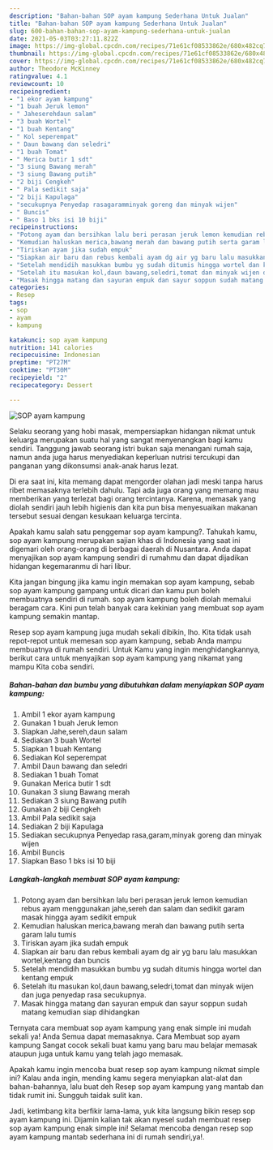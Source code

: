 ```yaml
---
description: "Bahan-bahan SOP ayam kampung Sederhana Untuk Jualan"
title: "Bahan-bahan SOP ayam kampung Sederhana Untuk Jualan"
slug: 600-bahan-bahan-sop-ayam-kampung-sederhana-untuk-jualan
date: 2021-05-03T03:27:11.822Z
image: https://img-global.cpcdn.com/recipes/71e61cf08533862e/680x482cq70/sop-ayam-kampung-foto-resep-utama.jpg
thumbnail: https://img-global.cpcdn.com/recipes/71e61cf08533862e/680x482cq70/sop-ayam-kampung-foto-resep-utama.jpg
cover: https://img-global.cpcdn.com/recipes/71e61cf08533862e/680x482cq70/sop-ayam-kampung-foto-resep-utama.jpg
author: Theodore McKinney
ratingvalue: 4.1
reviewcount: 10
recipeingredient:
- "1 ekor ayam kampung"
- "1 buah Jeruk lemon"
- " Jaheserehdaun salam"
- "3 buah Wortel"
- "1 buah Kentang"
- " Kol seperempat"
- " Daun bawang dan seledri"
- "1 buah Tomat"
- " Merica butir 1 sdt"
- "3 siung Bawang merah"
- "3 siung Bawang putih"
- "2 biji Cengkeh"
- " Pala sedikit saja"
- "2 biji Kapulaga"
- "secukupnya Penyedap rasagaramminyak goreng dan minyak wijen"
- " Buncis"
- " Baso 1 bks isi 10 biji"
recipeinstructions:
- "Potong ayam dan bersihkan lalu beri perasan jeruk lemon kemudian rebus ayam menggunakan jahe,sereh dan salam dan sedikit garam masak hingga ayam sedikit empuk"
- "Kemudian haluskan merica,bawang merah dan bawang putih serta garam lalu tumis"
- "Tiriskan ayam jika sudah empuk"
- "Siapkan air baru dan rebus kembali ayam dg air yg baru lalu masukkan wortel,kentang dan buncis"
- "Setelah mendidih masukkan bumbu yg sudah ditumis hingga wortel dan kentang empuk"
- "Setelah itu masukan kol,daun bawang,seledri,tomat dan minyak wijen dan juga penyedap rasa secukupnya."
- "Masak hingga matang dan sayuran empuk dan sayur soppun sudah matang kemudian siap dihidangkan"
categories:
- Resep
tags:
- sop
- ayam
- kampung

katakunci: sop ayam kampung 
nutrition: 141 calories
recipecuisine: Indonesian
preptime: "PT27M"
cooktime: "PT30M"
recipeyield: "2"
recipecategory: Dessert

---
```



![SOP ayam kampung](https://img-global.cpcdn.com/recipes/71e61cf08533862e/680x482cq70/sop-ayam-kampung-foto-resep-utama.jpg)

Selaku seorang yang hobi masak, mempersiapkan hidangan nikmat untuk keluarga merupakan suatu hal yang sangat menyenangkan bagi kamu sendiri. Tanggung jawab seorang istri bukan saja menangani rumah saja, namun anda juga harus menyediakan keperluan nutrisi tercukupi dan panganan yang dikonsumsi anak-anak harus lezat.

Di era  saat ini, kita memang dapat mengorder olahan jadi meski tanpa harus ribet memasaknya terlebih dahulu. Tapi ada juga orang yang memang mau memberikan yang terlezat bagi orang tercintanya. Karena, memasak yang diolah sendiri jauh lebih higienis dan kita pun bisa menyesuaikan makanan tersebut sesuai dengan kesukaan keluarga tercinta. 



Apakah kamu salah satu penggemar sop ayam kampung?. Tahukah kamu, sop ayam kampung merupakan sajian khas di Indonesia yang saat ini digemari oleh orang-orang di berbagai daerah di Nusantara. Anda dapat menyajikan sop ayam kampung sendiri di rumahmu dan dapat dijadikan hidangan kegemaranmu di hari libur.

Kita jangan bingung jika kamu ingin memakan sop ayam kampung, sebab sop ayam kampung gampang untuk dicari dan kamu pun boleh membuatnya sendiri di rumah. sop ayam kampung boleh diolah memalui beragam cara. Kini pun telah banyak cara kekinian yang membuat sop ayam kampung semakin mantap.

Resep sop ayam kampung juga mudah sekali dibikin, lho. Kita tidak usah repot-repot untuk memesan sop ayam kampung, sebab Anda mampu membuatnya di rumah sendiri. Untuk Kamu yang ingin menghidangkannya, berikut cara untuk menyajikan sop ayam kampung yang nikamat yang mampu Kita coba sendiri.

<!--inarticleads1-->

##### Bahan-bahan dan bumbu yang dibutuhkan dalam menyiapkan SOP ayam kampung:

1. Ambil 1 ekor ayam kampung
1. Gunakan 1 buah Jeruk lemon
1. Siapkan  Jahe,sereh,daun salam
1. Sediakan 3 buah Wortel
1. Siapkan 1 buah Kentang
1. Sediakan  Kol seperempat
1. Ambil  Daun bawang dan seledri
1. Sediakan 1 buah Tomat
1. Gunakan  Merica butir 1 sdt
1. Gunakan 3 siung Bawang merah
1. Sediakan 3 siung Bawang putih
1. Gunakan 2 biji Cengkeh
1. Ambil  Pala sedikit saja
1. Sediakan 2 biji Kapulaga
1. Sediakan secukupnya Penyedap rasa,garam,minyak goreng dan minyak wijen
1. Ambil  Buncis
1. Siapkan  Baso 1 bks isi 10 biji




<!--inarticleads2-->

##### Langkah-langkah membuat SOP ayam kampung:

1. Potong ayam dan bersihkan lalu beri perasan jeruk lemon kemudian rebus ayam menggunakan jahe,sereh dan salam dan sedikit garam masak hingga ayam sedikit empuk
1. Kemudian haluskan merica,bawang merah dan bawang putih serta garam lalu tumis
1. Tiriskan ayam jika sudah empuk
1. Siapkan air baru dan rebus kembali ayam dg air yg baru lalu masukkan wortel,kentang dan buncis
1. Setelah mendidih masukkan bumbu yg sudah ditumis hingga wortel dan kentang empuk
1. Setelah itu masukan kol,daun bawang,seledri,tomat dan minyak wijen dan juga penyedap rasa secukupnya.
1. Masak hingga matang dan sayuran empuk dan sayur soppun sudah matang kemudian siap dihidangkan




Ternyata cara membuat sop ayam kampung yang enak simple ini mudah sekali ya! Anda Semua dapat memasaknya. Cara Membuat sop ayam kampung Sangat cocok sekali buat kamu yang baru mau belajar memasak ataupun juga untuk kamu yang telah jago memasak.

Apakah kamu ingin mencoba buat resep sop ayam kampung nikmat simple ini? Kalau anda ingin, mending kamu segera menyiapkan alat-alat dan bahan-bahannya, lalu buat deh Resep sop ayam kampung yang mantab dan tidak rumit ini. Sungguh taidak sulit kan. 

Jadi, ketimbang kita berfikir lama-lama, yuk kita langsung bikin resep sop ayam kampung ini. Dijamin kalian tak akan nyesel sudah membuat resep sop ayam kampung enak simple ini! Selamat mencoba dengan resep sop ayam kampung mantab sederhana ini di rumah sendiri,ya!.


